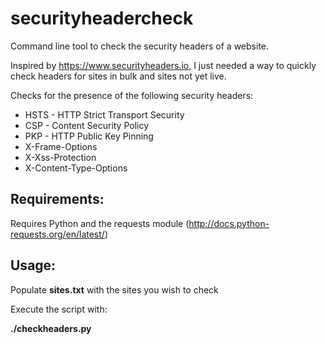 # securityheadercheck
Command line tool to check the security headers of a website.

Inspired by https://www.securityheaders.io, I just needed a way to quickly check headers for sites in bulk and sites not yet live.

Checks for the presence of the following security headers:

* HSTS - HTTP Strict Transport Security
* CSP - Content Security Policy
* PKP - HTTP Public Key Pinning
* X-Frame-Options
* X-Xss-Protection
* X-Content-Type-Options

## Requirements:

Requires Python and the requests module (http://docs.python-requests.org/en/latest/)

## Usage:

Populate **sites.txt** with the sites you wish to check

Execute the script with:

**./checkheaders.py**
